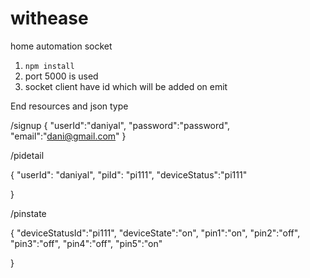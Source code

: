 # withease
home automation socket


1. `npm install`
2.  port 5000 is used 
3.  socket client have id which will be added on emit


End resources and json type 

/signup
{
"userId":"daniyal",
"password":"password",
"email":"dani@gmail.com"
}

/pidetail

{
    "userId": "daniyal",
    "piId": "pi111",
    "deviceStatus":"pi111"
   
}

/pinstate

{
            	"deviceStatusId":"pi111",
 							"deviceState":"on",
 							"pin1":"on",
 							"pin2":"off",
 							"pin3":"off",
 							"pin4":"off",
 							"pin5":"on"
   
}
